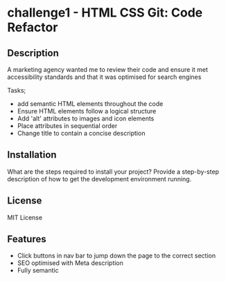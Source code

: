 # challenge1 - HTML CSS Git: Code Refactor

## Description

A marketing agency wanted me to review their code and ensure it met accessibility standards and that it was optimised for search engines

Tasks;

- add semantic HTML elements throughout the code
- Ensure HTML elements follow a logical structure
- Add 'alt' attributes to images and icon elements
- Place attributes in sequential order
- Change title to contain a concise description

## Installation

What are the steps required to install your project? Provide a step-by-step description of how to get the development environment running.

## License

MIT License

## Features

- Click buttons in nav bar to jump down the page to the correct section
- SEO optimised with Meta description
- Fully semantic
